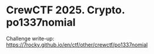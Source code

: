 # CrewCTF 2025. Crypto. po1337nomial

Challenge write-up: https://7rocky.github.io/en/ctf/other/crewctf/po1337nomial
